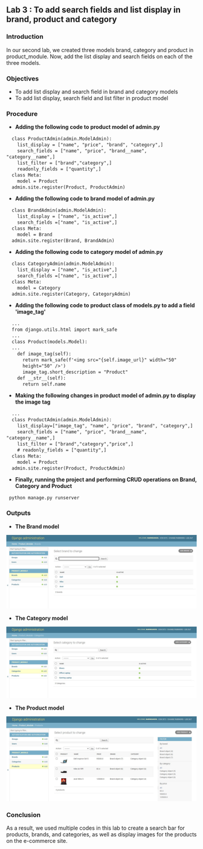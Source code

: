 
## Lab 3 : To add search fields and list display in brand, product and category




### Introduction

In our second lab, we created three models brand, category and product in product_module. Now, add the list display and search fields on each of the three models.

### Objectives
- To add list display and search field  in brand and category models
- To add list display, search field and list filter in product model

### Procedure

- **Adding the following code to product model of admin.py**

```
  class ProductAdmin(admin.ModelAdmin):
    list_display = ["name", "price", "brand", "category",]
    search_fields = ["name", "price", "brand__name", "category__name",]
    list_filter = ["brand","category",]
    readonly_fields = ["quantity",]
  class Meta:
    model = Product
  admin.site.register(Product, ProductAdmin)
```
- **Adding the following code to brand model of admin.py**

```
  class BrandAdmin(admin.ModelAdmin):
    list_display = ["name", "is_active",]
    search_fields =["name", "is_active",]
  class Meta:
    model = Brand
  admin.site.register(Brand, BrandAdmin)
```
- **Adding the following code to category model of admin.py**

```
  class CategoryAdmin(admin.ModelAdmin):
    list_display = ["name", "is_active",]
    search_fields =["name", "is_active",]
  class Meta:
    model = Category
  admin.site.register(Category, CategoryAdmin)
```
- **Adding the following code to product class of models.py to add a field 'image_tag'**

```
  ...
  from django.utils.html import mark_safe
  ...
  class Product(models.Model):
  ...
    def image_tag(self):
      return mark_safe(f'<img src="{self.image_url}" width="50"
      height="50" />')
      image_tag.short_description = "Product"
    def __str__(self):
      return self.name
```
- **Making the following changes in product model of admin.py to display the image tag**

```
  ...
  class ProductAdmin(admin.ModelAdmin):
    list_display=["image_tag", "name", "price", "brand", "category",]
    search_fields = ["name", "price", "brand__name", "category__name",]
    list_filter = ["brand","category","price",]
    # readonly_fields = ["quantity",]
  class Meta:
    model = Product
  admin.site.register(Product, ProductAdmin)
```

- **Finally, running the project and performing CRUD operations on Brand, Category and Product**

```
 python manage.py runserver
```

### Outputs

- **The Brand model**

![s1](https://github.com/BabeenDangol/Ecommerce_BabinDangol/blob/main/lab_manual/image%20_lab3/Screenshot%202022-06-20%20205152.jpg?raw%3Dtrue)

- **The Category model**

![s2](https://github.com/BabeenDangol/Ecommerce_BabinDangol/blob/main/lab_manual/image%20_lab3/Screenshot%202022-06-20%20205227.jpg)


- **The Product model**

![s3](https://github.com/BabeenDangol/Ecommerce_BabinDangol/blob/main/lab_manual/image%20_lab3/Screenshot%202022-06-20%20205247.jpg)

### Conclusion

As a result, we used multiple codes in this lab to create a search bar for products, brands, and categories, as well as display images for the products on the e-commerce site.